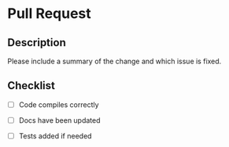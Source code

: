 # Pull Request

## Description

Please include a summary of the change and which issue is fixed.

## Checklist

- [ ] Code compiles correctly
- [ ] Docs have been updated
- [ ] Tests added if needed

